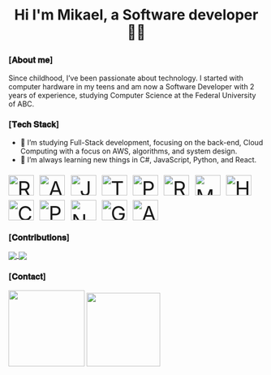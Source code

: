 #                                  <p align="center">      Hi I'm Mikael, a Software developer 👋🏻 </p>
### [𝐀𝐛𝐨𝐮𝐭 𝐦𝐞]
Since childhood, I’ve been passionate about technology. I started with computer hardware in my teens and am now a Software Developer with 2 years of experience, studying Computer Science at the Federal University of ABC.

### [𝐓𝐞𝐜𝐡 𝐒𝐭𝐚𝐜𝐤]
- 🔭 I’m studying Full-Stack development, focusing on the back-end, Cloud Computing with a focus on AWS, algorithms, and system design.
- 🌱 I’m always learning new things in C#, JavaScript, Python, and React.

<div style="display: inline_block; font-size: 40px;">
  <img align="center" alt="Rafa-C#" height="40" width="50" src="https://cdn.jsdelivr.net/gh/devicons/devicon/icons/csharp/csharp-plain.svg">
  <img align="center" alt="AWS" height="40" width="50" src="https://cdn.jsdelivr.net/gh/devicons/devicon/icons/amazonwebservices/amazonwebservices-original-wordmark.svg">
  <img align="center" alt="JavaScript" height="40" width="50" src="https://cdn.jsdelivr.net/gh/devicons/devicon/icons/javascript/javascript-original.svg">
  <img align="center" alt="TypeScript" height="40" width="50" src="https://cdn.jsdelivr.net/gh/devicons/devicon/icons/typescript/typescript-original.svg">
  <img align="center" alt="Python" height="40" width="50" src="https://cdn.jsdelivr.net/gh/devicons/devicon/icons/python/python-original.svg">
  <img align="center" alt="React" height="40" width="50" src="https://cdn.jsdelivr.net/gh/devicons/devicon/icons/react/react-original.svg">
  <img align="center" alt="MongoDB" height="40" width="50" src="https://cdn.jsdelivr.net/gh/devicons/devicon/icons/mongodb/mongodb-original-wordmark.svg">
  <img align="center" alt="HTML5" height="40" width="50" src="https://cdn.jsdelivr.net/gh/devicons/devicon/icons/html5/html5-original.svg">
  <img align="center" alt="CSS3" height="40" width="50" src="https://cdn.jsdelivr.net/gh/devicons/devicon/icons/css3/css3-original.svg">
  <img align="center" alt="PostgreSQL" height="40" width="50" src="https://cdn.jsdelivr.net/gh/devicons/devicon/icons/postgresql/postgresql-original-wordmark.svg">
  <img align="center" alt="Node.js" height="40" width="50" src="https://cdn.jsdelivr.net/gh/devicons/devicon/icons/nodejs/nodejs-original-wordmark.svg">
  <img align="center" alt="Go" height="40" width="50" src="https://cdn.jsdelivr.net/gh/devicons/devicon/icons/go/go-original.svg">
  <img align="center" alt="Angular" height="40" width="50" src="https://cdn.jsdelivr.net/gh/devicons/devicon/icons/angularjs/angularjs-original.svg">
</div>

### [𝐂𝐨𝐧𝐭𝐫𝐢𝐛𝐮𝐭𝐢𝐨𝐧𝐬]
<a href="https://github.com/MikaelKawam/github-readme-stats">
  <img align="center" src="https://github-readme-stats-sigma-five.vercel.app/api/top-langs/?username=MikaelKawam&layout=compact&theme=synthwave&title_color=2f90ed" />
</a>
<a href="https://github.com/MikaelKawam/github-readme-stats">
  <img align="center" src="https://github-readme-stats-sigma-five.vercel.app/api?username=MikaelKawam&theme=synthwave&show_icons=true&count_private=true&hide=stars,prs,issues,contribs&title_color=2f90ed" />
</a>

### [𝐂𝐨𝐧𝐭𝐚𝐜𝐭]
<div> 
  <a href="https://www.linkedin.com/in/mikaeldev/" target="_blank"><img src="https://img.shields.io/badge/-LinkedIn-%230077B5?style=for-the-badge&logo=linkedin&logoColor=white" target="_blank" style="width: 150px"></a> 
  <a href = "mailto:mikaelkawam.dev@gmail.com"><img src="https://res.cloudinary.com/practicaldev/image/fetch/s--C75QF96b--/c_limit%2Cf_auto%2Cfl_progressive%2Cq_auto%2Cw_880/https://img.shields.io/badge/Gmail-D14836%3Fstyle%3Dfor-the-badge%26logo%3Dgmail%26logoColor%3Dwhite" target="_blank" style="width: 145px" ></a>
</div>

